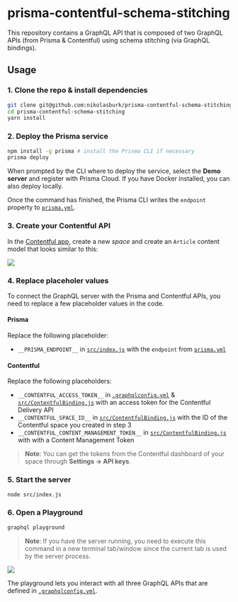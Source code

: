 # prisma-contentful-schema-stitching

This repository contains a GraphQL API that is composed of two GraphQL APIs (from Prisma & Contentful) using schema stitching (via GraphQL bindings).

## Usage

### 1. Clone the repo & install dependencies

```bash
git clone git@github.com:nikolasburk/prisma-contentful-schema-stitching.git
cd prisma-contentful-schema-stitching
yarn install
```

### 2. Deploy the Prisma service

```bash
npm install -g prisma # install the Prisma CLI if necessary
prisma deploy
```

When prompted by the CLI where to deploy the service, select the **Demo server** and register with Prisma Cloud. If you have Docker installed, you can also deploy locally.

Once the command has finished, the Prisma CLI writes the `endpoint` property to [`prisma.yml`](./prisma/prisma.yml).

### 3. Create your Contentful API

In the [Contentful app](https://app.contentful.com/), create a new _space_ and create an `Article` content model that looks similar to this:

![](https://imgur.com/ysfCKmx.png)

### 4. Replace placeholer values

To connect the GraphQL server with the Prisma and Contentful APIs, you need to replace a few placeholder values in the code.

#### Prisma

Replace the following placeholder:

- `__PRISMA_ENDPOINT__` in [`src/index.js`](./src/index.js) with the `endpoint` from [`prisma.yml`](./prisma/prisma.yml)

#### Contentful

Replace the following placeholders:

- `__CONTENTFUL_ACCESS_TOKEN__` in [`.graphqlconfig.yml`](./.graphqlconfig.yml) & [`src/ContentfulBinding.js`](./src/ContentfulBinding.js) with an access token for the Contentful Delivery API
- `__CONTENTFUL_SPACE_ID__` in [`src/ContentfulBinding.js`](./src/ContentfulBinding.js) with the ID of the Contentful space you created in step 3
- `__CONTENTFUL_CONTENT_MANAGEMENT_TOKEN__`  in [`src/ContentfulBinding.js`](./src/ContentfulBinding.js) with with a Content Management Token

> **Note**: You can get the tokens from the Contentful dashboard of your space through **Settings -> API keys**.

### 5. Start the server

```bash
node src/index.js
```

### 6. Open a Playground

```bash
graphql playground
```

> **Note**: If you have the server running, you need to execute this command in a new terminal tab/window since the current tab is used by the server process.

![](https://imgur.com/jwWSae5.png)

The playground lets you interact with all three GraphQL APIs that are defined in [`.graphqlconfig.yml`](./.graphqlconfig.yml).